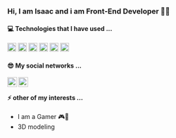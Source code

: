 ### Hi, I am Isaac and i am Front-End Developer 👋🤙

#### 💻 Technologies that I have used ...

<code><img height="20" src="https://cdn.pixabay.com/photo/2015/04/23/17/41/javascript-736400_960_720.png"></code>
<code><img height="20" src="https://seeklogo.com/images/V/vuejs-logo-17D586B587-seeklogo.com.png"></code>
<code><img height="20" src="https://cdn.freebiesupply.com/logos/large/2x/angular-icon-1-logo-png-transparent.png"></code>
<code><img height="20" src="https://brandslogos.com/wp-content/uploads/images/bootstrap-logo.png"></code>
<code><img height="20" src="https://logos-download.com/wp-content/uploads/2017/07/HTML5_badge.png"></code>
<code><img height="20" src="https://seeklogo.com/images/C/css-3-logo-023C1A7171-seeklogo.com.png"></code>

#### 😎 My social networks ...

<a href="https://www.instagram.com/luisisaacmunoz/">
  <img align="left" alt="Luis Isaac Instagram" width="22px" src="https://www.freepnglogos.com/uploads/logo-ig-png/logo-ig-instagram-new-logo-vector-download-13.png" />
</a>
<a href="https://www.linkedin.com/in/luisisaacmuñozgarcia/">
  <img align="left" alt="Luis Isaac LinkedIN" width="22px" src="https://cdn-icons-png.flaticon.com/512/174/174857.png" />
</a>
<br/>

#### ⚡ other of my interests ...
- I am a Gamer 🎮👾
- 3D modeling


<!--
**isaac38/isaac38** is a ✨ _special_ ✨ repository because its `README.md` (this file) appears on your GitHub profile.

Here are some ideas to get you started:

- 🔭 I’m currently working on ...
- 🌱 I’m currently learning ...
- 👯 I’m looking to collaborate on ...
- 🤔 I’m looking for help with ...
- 💬 Ask me about ...
- 📫 How to reach me: ...
- 😄 Pronouns: ...
- ⚡ Fun fact: ...
-->
